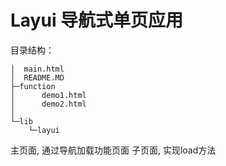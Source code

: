 # Layui 导航式单页应用

目录结构：
```
│  main.html
│  README.MD
├─function
│      demo1.html
│      demo2.html
│
└─lib
    └─layui
```

主页面, 通过导航加载功能页面
子页面, 实现load方法


